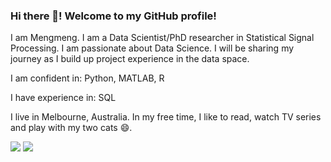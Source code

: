### Hi there 👋! Welcome to my GitHub profile! 

I am Mengmeng. I am a Data Scientist/PhD researcher in Statistical Signal Processing. I am passionate about Data Science. I will be sharing my journey as I build up project experience in the data space.  

I am confident in: Python, MATLAB, R

I have experience in: SQL

I live in Melbourne, Australia. In my free time, I like to read, watch TV series and play with my two cats 😄.

<!-- <img src="https://github-readme-stats-git-masterrstaa-rickstaa.vercel.app/api?username=mengmwang&show_icons=true"/> -->

<!-- <img src="https://github-readme-stats-git-masterrstaa-rickstaa.vercel.app/api/top-langs?username=mengmwang&layout=compact"/> -->

<img src="https://github-readme-stats-git-masterrstaa-rickstaa.vercel.app/api?username=mengmwang&count_private=true&show_icons=true&theme=nord"/>

<img src="https://github-readme-stats-git-masterrstaa-rickstaa.vercel.app/api/top-langs/?username=mengmwang&layout=compact&langs_count=5&theme=nord"/>

<!--
**mengmwang/mengmwang** is a ✨ _special_ ✨ repository because its `README.md` (this file) appears on your GitHub profile.

Here are some ideas to get you started:

- 🔭 I’m currently working on ...
- 🌱 I’m currently learning ...
- 👯 I’m looking to collaborate on ...
- 🤔 I’m looking for help with ...
- 💬 Ask me about ...
- 📫 How to reach me: ...
- 😄 Pronouns: ...
- ⚡ Fun fact: 
-->
